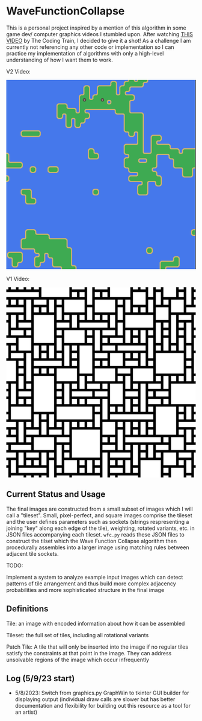 # WaveFunctionCollapse

This is a personal project inspired by a mention of this algorithm in some game dev/ computer graphics videos I stumbled upon. After watching [THIS VIDEO](https://youtu.be/rI_y2GAlQFM "The Coding Train") by The Coding Train, I decided to give it a shot! As a challenge I am currently not referencing any other code or implementation so I can practice my implementation of algorithms with only a high-level understanding of how I want them to work.

V2 Video:

[![V2 Wave Function Collapse](V2.PNG)](https://youtu.be/H58Ugvk9nLc "V2 Wave Function Collapse")

V1 Video:

[![V1 Wave Function Collapse](V1.PNG)](https://youtube.com/shorts/JEJoIFABgiQ "V1 Wave Function Collapse")

## Current Status and Usage
The final images are constructed from a small subset of images which I will call a "tileset". Small, pixel-perfect, and square images comprise the tileset and the user defines parameters such as sockets (strings respresenting a joining "key" along each edge of the tile), weighting, rotated variants, etc. in JSON files accompanying each tileset. `wfc.py` reads these JSON files to construct the tilset which the Wave Function Collapse algorithm then procedurally assembles into a larger image using matching rules between adjacent tile sockets.

TODO:

Implement a system to analyze example input images which can detect patterns of tile arrangement and thus build more complex adjacency probabilities and more sophisticated structure in the final image

## Definitions
Tile: an image with encoded information about how it can be assembled

Tileset: the full set of tiles, including all rotational variants

Patch Tile: A tile that will only be inserted into the image if no regular tiles satisfy the constraints at that point in the image. They can address unsolvable regions of the image which occur infrequently

## Log (5/9/23 start)

* 5/8/2023: Switch from graphics.py GraphWin to tkinter GUI builder for displaying output (individual draw calls are slower but has better documentation and flexibility for building out this resource as a tool for an artist)




